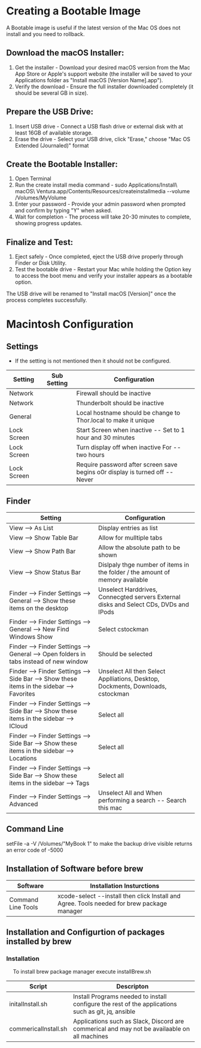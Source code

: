 
# Creating a Bootable Image

A Bootable image is useful if the latest version of the Mac OS does not install and you need to rollback.

## Download the macOS Installer:

<ol>
<li>Get the installer - Download your desired macOS version from the Mac App Store or Apple's support website (the installer will be saved to your Applications folder as "Install macOS [Version Name].app").</li>
<li>Verify the download - Ensure the full installer downloaded completely (it should be several GB in size).</li>
</ol>

## Prepare the USB Drive:

<ol>
<li>Insert USB drive - Connect a USB flash drive or external disk with at least 16GB of available storage.</li>
<li>Erase the drive - Select your USB drive, click "Erase," choose "Mac OS Extended (Journaled)" format</li>
</ol>

## Create the Bootable Installer:

<ol>
<li> Open Terminal</li>
<li>Run the create install media command - sudo Applications/Install\ macOS\ Ventura.app/Contents/Resources/createinstallmedia --volume /Volumes/MyVolume</li>
<li>Enter your password - Provide your admin password when prompted and confirm by typing "Y" when asked.</li>
<li>Wait for completion - The process will take 20-30 minutes to complete, showing progress updates.</li>  
</ol>

## Finalize and Test:

<ol>
<li>  
Eject safely - Once completed, eject the USB drive properly through Finder or Disk Utility.
</li>
<li>
Test the bootable drive - Restart your Mac while holding the Option key to access the boot menu and verify your installer appears as a bootable option.
</li>
</ol>

The USB drive will be renamed to "Install macOS [Version]" once the process completes successfully.



# Macintosh Configuration

## Settings

* If the setting is not mentioned then it should not be configured.

| Setting | Sub Setting | Configuration | 
| ------- | ------------| ------------- | 
| Network | | Firewall should be inactive |
| Network | | Thunderbolt should be inactive |
| General | | Local hostname should be change to Thor.local to make it unique |
| Lock Screen    | | Start Screen when inactive -- Set to 1 hour and 30 minutes |
| Lock Screen    | | Turn display off when inactive For -- two hours |
| Lock Screen    | | Require password after screen save begins o0r display is turned off -- Never |

## Finder 

| Setting | Configuration |
|---------|---------------|
| View --> As List | Display entries as list |
| View --> Show Table Bar | Allow for mulltiple tabs |
| View --> Show Path Bar | Allow the absolute path to be shown |
| View --> Show Status Bar | Dislpaly thge number of items in the folder / the amount of memory available |
| Finder --> Finder Settings --> General --> Show these items on the desktop | Unselect Harddrives, Connecgted servers External disks and Select CDs, DVDs and IPods |
| Finder --> Finder Settings --> General --> New Find Windows Show | Select cstockman |
| Finder --> Finder Settings --> General --> Open folders in tabs instead of new window | Should be selected |
| Finder --> Finder Settings --> Side Bar --> Show these items in the sidebar --> Favorites | Unselect All then Select Applliations, Desktop, Dockments, Downloads, cstockman |
| Finder --> Finder Settings --> Side Bar --> Show these items in the sidebar --> ICloud | Select all |
| Finder --> Finder Settings --> Side Bar --> Show these items in the sidebar --> Locations | Select all |
| Finder --> Finder Settings --> Side Bar --> Show these items in the sidebar --> Tags | Select all |
| Finder --> Finder Settings --> Advanced | Unselect All and When performing a search -- Search this mac |

## Command Line 
setFile -a -V /Volumes/"MyBook 1" to make the backup drive visible returns an error code of -5000

## Installation of Software before brew

| Software | Installation Insturctions | 
|--------- | ------------------------- |
| Command Line Tools | xcode-select --install then click Install and Agree.  Tools needed for brew package manager |

## Installation and Configurtion of packages installed by brew
### Installation
&emsp; To install brew package manager execute installBrew.sh

| Script | Descripton |
|--------|------------|
| initalInstall.sh | Install Programs needed to install configure the rest of the applications such as git, jq, ansible |
| commericalInstall.sh | Applications such as Slack, Discord are commerical and may not be availaable on all machines |


